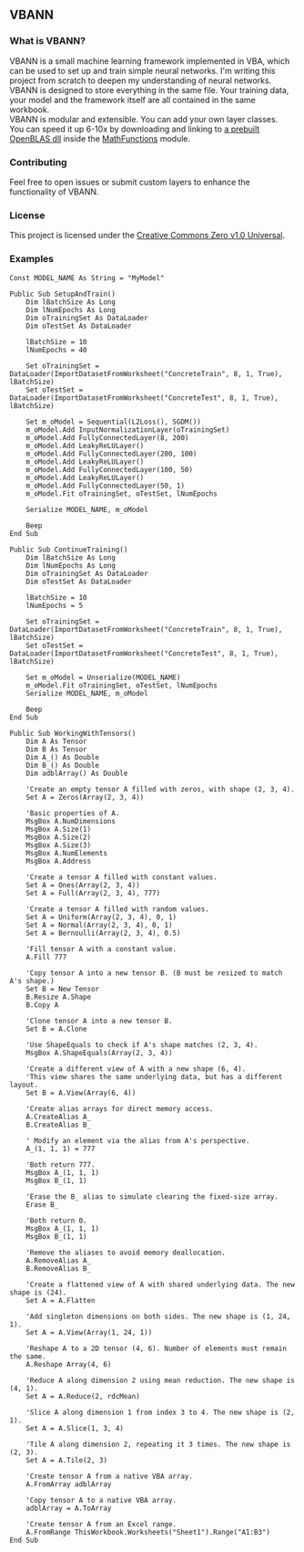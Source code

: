 ## VBANN

### What is VBANN?
VBANN is a small machine learning framework implemented in VBA, which can be used to set up and train simple neural networks. I'm writing this project from scratch to deepen my understanding of neural networks.<br/>
VBANN is designed to store everything in the same file. Your training data, your model and the framework itself are all contained in the same workbook.<br/>
VBANN is modular and extensible. You can add your own layer classes.<br/>
You can speed it up 6-10x by downloading and linking to [a prebuilt OpenBLAS dll](https://github.com/OpenMathLib/OpenBLAS/releases) inside the [MathFunctions](MathFunctions.bas) module.

### Contributing
Feel free to open issues or submit custom layers to enhance the functionality of VBANN.

### License
This project is licensed under the [Creative Commons Zero v1.0 Universal](LICENSE.txt).

### Examples
```vba
Const MODEL_NAME As String = "MyModel"

Public Sub SetupAndTrain()
    Dim lBatchSize As Long
    Dim lNumEpochs As Long
    Dim oTrainingSet As DataLoader
    Dim oTestSet As DataLoader

    lBatchSize = 10
    lNumEpochs = 40

    Set oTrainingSet = DataLoader(ImportDatasetFromWorksheet("ConcreteTrain", 8, 1, True), lBatchSize)
    Set oTestSet = DataLoader(ImportDatasetFromWorksheet("ConcreteTest", 8, 1, True), lBatchSize)

    Set m_oModel = Sequential(L2Loss(), SGDM())
    m_oModel.Add InputNormalizationLayer(oTrainingSet)
    m_oModel.Add FullyConnectedLayer(8, 200)
    m_oModel.Add LeakyReLULayer()
    m_oModel.Add FullyConnectedLayer(200, 100)
    m_oModel.Add LeakyReLULayer()
    m_oModel.Add FullyConnectedLayer(100, 50)
    m_oModel.Add LeakyReLULayer()
    m_oModel.Add FullyConnectedLayer(50, 1)
    m_oModel.Fit oTrainingSet, oTestSet, lNumEpochs

    Serialize MODEL_NAME, m_oModel

    Beep
End Sub

Public Sub ContinueTraining()
    Dim lBatchSize As Long
    Dim lNumEpochs As Long
    Dim oTrainingSet As DataLoader
    Dim oTestSet As DataLoader

    lBatchSize = 10
    lNumEpochs = 5

    Set oTrainingSet = DataLoader(ImportDatasetFromWorksheet("ConcreteTrain", 8, 1, True), lBatchSize)
    Set oTestSet = DataLoader(ImportDatasetFromWorksheet("ConcreteTest", 8, 1, True), lBatchSize)

    Set m_oModel = Unserialize(MODEL_NAME)
    m_oModel.Fit oTrainingSet, oTestSet, lNumEpochs
    Serialize MODEL_NAME, m_oModel

    Beep
End Sub

Public Sub WorkingWithTensors()
    Dim A As Tensor
    Dim B As Tensor
    Dim A_() As Double
    Dim B_() As Double
    Dim adblArray() As Double
    
    'Create an empty tensor A filled with zeros, with shape (2, 3, 4).
    Set A = Zeros(Array(2, 3, 4))
    
    'Basic properties of A.
    MsgBox A.NumDimensions
    MsgBox A.Size(1)
    MsgBox A.Size(2)
    MsgBox A.Size(3)
    MsgBox A.NumElements
    MsgBox A.Address
    
    'Create a tensor A filled with constant values.
    Set A = Ones(Array(2, 3, 4))
    Set A = Full(Array(2, 3, 4), 777)
    
    'Create a tensor A filled with random values.
    Set A = Uniform(Array(2, 3, 4), 0, 1)
    Set A = Normal(Array(2, 3, 4), 0, 1)
    Set A = Bernoulli(Array(2, 3, 4), 0.5)
    
    'Fill tensor A with a constant value.
    A.Fill 777

    'Copy tensor A into a new tensor B. (B must be resized to match A's shape.)
    Set B = New Tensor
    B.Resize A.Shape
    B.Copy A
    
    'Clone tensor A into a new tensor B.
    Set B = A.Clone
    
    'Use ShapeEquals to check if A's shape matches (2, 3, 4).
    MsgBox A.ShapeEquals(Array(2, 3, 4))
    
    'Create a different view of A with a new shape (6, 4).
    'This view shares the same underlying data, but has a different layout.
    Set B = A.View(Array(6, 4))
    
    'Create alias arrays for direct memory access.
    A.CreateAlias A_
    B.CreateAlias B_
    
    ' Modify an element via the alias from A's perspective.
    A_(1, 1, 1) = 777
    
    'Both return 777.
    MsgBox A_(1, 1, 1)
    MsgBox B_(1, 1)
    
    'Erase the B_ alias to simulate clearing the fixed-size array.
    Erase B_
    
    'Both return 0.
    MsgBox A_(1, 1, 1)
    MsgBox B_(1, 1)
    
    'Remove the aliases to avoid memory deallocation.
    A.RemoveAlias A_
    B.RemoveAlias B_
    
    'Create a flattened view of A with shared underlying data. The new shape is (24).
    Set A = A.Flatten
    
    'Add singleton dimensions on both sides. The new shape is (1, 24, 1).
    Set A = A.View(Array(1, 24, 1))
    
    'Reshape A to a 2D tensor (4, 6). Number of elements must remain the same.
    A.Reshape Array(4, 6)

    'Reduce A along dimension 2 using mean reduction. The new shape is (4, 1).
    Set A = A.Reduce(2, rdcMean)

    'Slice A along dimension 1 from index 3 to 4. The new shape is (2, 1).
    Set A = A.Slice(1, 3, 4)

    'Tile A along dimension 2, repeating it 3 times. The new shape is (2, 3).
    Set A = A.Tile(2, 3)
    
    'Create tensor A from a native VBA array.
    A.FromArray adblArray
    
    'Copy tensor A to a native VBA array.
    adblArray = A.ToArray
    
    'Create tensor A from an Excel range.
    A.FromRange ThisWorkbook.Worksheets("Sheet1").Range("A1:B3")
End Sub
```

